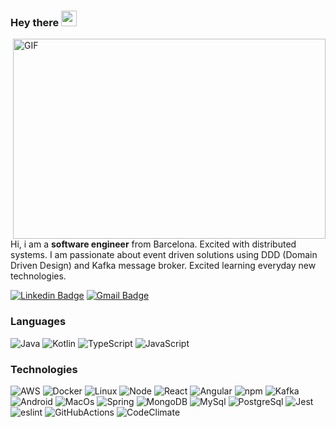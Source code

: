 ### Hey there <img src="https://media.giphy.com/media/hvRJCLFzcasrR4ia7z/giphy.gif" width="25px">

<img align="right" alt="GIF" src="https://github.com/abhisheknaiidu/abhisheknaiidu/blob/master/code.gif?raw=true" width="500" height="320" />

Hi, i am a <strong>software engineer</strong> from Barcelona. Excited with distributed systems. I am passionate about event driven solutions using DDD (Domain Driven Design) and Kafka message broker. Excited learning everyday new technologies.

[![Linkedin Badge](https://img.shields.io/badge/-avall-blue?style=flat-square&logo=Linkedin&logoColor=white&link=https://www.linkedin.com/in/alex-vall-09a2b25/)](https://www.linkedin.com/in/alex-vall-09a2b25/)
[![Gmail Badge](https://img.shields.io/badge/-alex.vall.mainou@gmail.com-c14438?style=flat-square&logo=Gmail&logoColor=white&link=mailto:alex.vall.mainou@gmail.com)](mailto:alex.vall.mainou@gmail.com)

### Languages

![Java](https://img.shields.io/badge/-Java-000?&logo=Java&logoColor=007396)
![Kotlin](https://img.shields.io/badge/-Kotlin-000?logo=kotlin&logoColor=007396)
![TypeScript](https://img.shields.io/badge/-TypeScript-000?&logo=TypeScript)
![JavaScript](https://img.shields.io/badge/-JavaScript-000?&logo=JavaScript)

### Technologies

![AWS](https://img.shields.io/badge/-AWS-000?&logo=Amazon-AWS&logoColor=F90)
![Docker](https://img.shields.io/badge/-Docker-000?&logo=Docker)
![Linux](https://img.shields.io/badge/-Linux-000?&logo=Linux)
![Node](https://img.shields.io/badge/-node-000?&logo=nodedotjs&logoColor=00ffff)
![React](https://img.shields.io/badge/-React-000?&logo=React)
![Angular](https://img.shields.io/badge/-Angular-000?&logo=Angular)
![npm](https://img.shields.io/badge/-npm-000?&logo=npm)
![Kafka](https://img.shields.io/badge/-Kafka-000?&logo=apachekafka)
![Android](https://img.shields.io/badge/-Android-000?&logo=Android)
![MacOs](https://img.shields.io/badge/-MacOs-000?&logo=MacOs)
![Spring](https://img.shields.io/badge/-Spring-000?&logo=Spring)
![MongoDB](https://img.shields.io/badge/-MongoDB-000?&logo=mongodb)
![MySql](https://img.shields.io/badge/-MySql-000?&logo=MySQL&logoColor=00ffff)
![PostgreSql](https://img.shields.io/badge/-PostgreSql-000?&logo=PostgreSQL&logoColor=00ffff)
![Jest](https://img.shields.io/badge/-jest-000?&logo=jest)
![eslint](https://img.shields.io/badge/-eslint-000?&logo=eslint)
![GitHubActions](https://img.shields.io/badge/-GitHubActions-000?&logo=github-actions&logoColor=00ffff)
![CodeClimate](https://img.shields.io/badge/-CodeClimate-000?&logo=code-climate)
